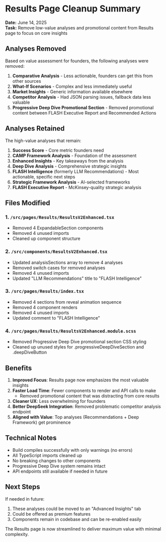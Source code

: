 # Results Page Cleanup Summary

**Date:** June 14, 2025  
**Task:** Remove low-value analyses and promotional content from Results page to focus on core insights

## Analyses Removed

Based on value assessment for founders, the following analyses were removed:

1. **Comparative Analysis** - Less actionable, founders can get this from other sources
2. **What-If Scenarios** - Complex and less immediately useful
3. **Market Insights** - Generic information available elsewhere
4. **Competitor Analysis** - Had JSON parsing issues, fallback data less valuable
5. **Progressive Deep Dive Promotional Section** - Removed promotional content between FLASH Executive Report and Recommended Actions

## Analyses Retained

The high-value analyses that remain:

1. **Success Score** - Core metric founders need
2. **CAMP Framework Analysis** - Foundation of the assessment
3. **Enhanced Insights** - Key takeaways from the analysis
4. **Deep Dive Analysis** - Comprehensive strategic insights
5. **FLASH Intelligence** (formerly LLM Recommendations) - Most actionable, specific next steps
6. **Strategic Framework Analysis** - AI-selected frameworks
7. **FLASH Executive Report** - McKinsey-quality strategic analysis

## Files Modified

### 1. `/src/pages/Results/ResultsV2Enhanced.tsx`
- Removed 4 ExpandableSection components
- Removed 4 unused imports
- Cleaned up component structure

### 2. `/src/components/ResultsV2Enhanced.tsx`
- Updated analysisSections array to remove 4 analyses
- Removed switch cases for removed analyses
- Removed 4 unused imports
- Updated "LLM Recommendations" title to "FLASH Intelligence"

### 3. `/src/pages/Results/index.tsx`
- Removed 4 sections from reveal animation sequence
- Removed 4 component renders
- Removed 4 unused imports
- Updated comment to "FLASH Intelligence"

### 4. `/src/pages/Results/ResultsV2Enhanced.module.scss`
- Removed Progressive Deep Dive promotional section CSS styling
- Cleaned up unused styles for .progressiveDeepDiveSection and .deepDiveButton

## Benefits

1. **Improved Focus**: Results page now emphasizes the most valuable insights
2. **Faster Load Time**: Fewer components to render and API calls to make
   - Removed promotional content that was distracting from core results
3. **Cleaner UX**: Less overwhelming for founders
4. **Better DeepSeek Integration**: Removed problematic competitor analysis endpoint
5. **Aligned with Value**: Top analyses (Recommendations + Deep Framework) get prominence

## Technical Notes

- Build compiles successfully with only warnings (no errors)
- All TypeScript imports cleaned up
- No breaking changes to other components
- Progressive Deep Dive system remains intact
- API endpoints still available if needed in future

## Next Steps

If needed in future:
1. These analyses could be moved to an "Advanced Insights" tab
2. Could be offered as premium features
3. Components remain in codebase and can be re-enabled easily

The Results page is now streamlined to deliver maximum value with minimal complexity.